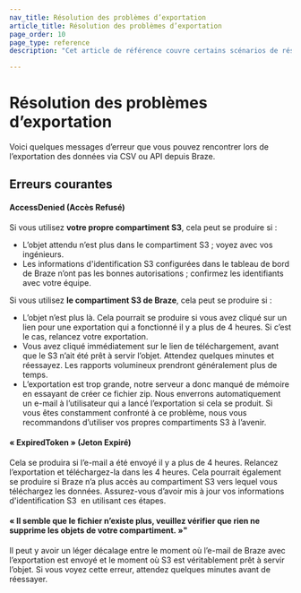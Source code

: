 ```yaml
---
nav_title: Résolution des problèmes d’exportation
article_title: Résolution des problèmes d’exportation
page_order: 10
page_type: reference
description: "Cet article de référence couvre certains scénarios de résolution des problèmes courants pour les exportations API et CSV."

---
```


# Résolution des problèmes d’exportation

Voici quelques messages d’erreur que vous pouvez rencontrer lors de l’exportation des données via CSV ou API depuis Braze.

## Erreurs courantes

#### AccessDenied (Accès Refusé) 

Si vous utilisez **votre propre compartiment S3**, cela peut se produire si :
- L’objet attendu n’est plus dans le compartiment S3 ; voyez avec vos ingénieurs.
- Les informations d'identification S3 configurées dans le tableau de bord de Braze n’ont pas les bonnes autorisations ; confirmez les identifiants avec votre équipe.

Si vous utilisez **le compartiment S3 de Braze**, cela peut se produire si :
- L’objet n’est plus là. Cela pourrait se produire si vous avez cliqué sur un lien pour une exportation qui a fonctionné il y a plus de 4 heures. Si c’est le cas, relancez votre exportation.
- Vous avez cliqué immédiatement sur le lien de téléchargement, avant que le S3 n’ait été prêt à servir l’objet. Attendez quelques minutes et réessayez. Les rapports volumineux prendront généralement plus de temps. 
- L’exportation est trop grande, notre serveur a donc manqué de mémoire en essayant de créer ce fichier zip. Nous enverrons automatiquement un e-mail à l’utilisateur qui a lancé l’exportation si cela se produit. Si vous êtes constamment confronté à ce problème, nous vous recommandons d’utiliser vos propres compartiments S3 à l’avenir.

#### « ExpiredToken » (Jeton Expiré)

Cela se produira si l’e-mail a été envoyé il y a plus de 4 heures. Relancez l’exportation et téléchargez-la dans les 4 heures.
Cela pourrait également se produire si Braze n’a plus accès au compartiment S3 vers lequel vous téléchargez les données. Assurez-vous d’avoir mis à jour vos informations d'identification S3  en utilisant ces étapes.

#### « Il semble que le fichier n’existe plus, veuillez vérifier que rien ne supprime les objets de votre compartiment. »"

Il peut y avoir un léger décalage entre le moment où l’e-mail de Braze avec l’exportation est envoyé et le moment où S3 est véritablement prêt à servir l’objet. Si vous voyez cette erreur, attendez quelques minutes avant de réessayer.

